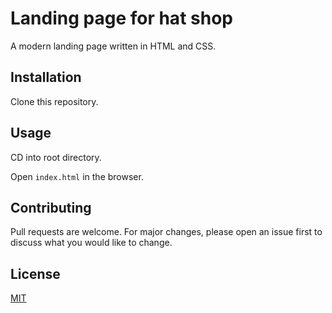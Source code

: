 # Landing page for hat shop

A modern landing page written in HTML and CSS.

## Installation

Clone this repository.

## Usage

CD into root directory.

Open `index.html` in the browser.

## Contributing

Pull requests are welcome. For major changes, please open an issue first to discuss what you would like to change.

## License

[MIT](https://choosealicense.com/licenses/mit/)
